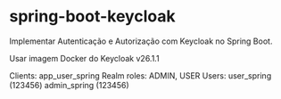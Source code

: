 # spring-boot-keycloak
Implementar Autenticação e Autorização com Keycloak no Spring Boot.


Usar imagem Docker do Keycloak v26.1.1

Clients: app_user_spring
Realm roles: ADMIN, USER
Users: 
  user_spring (123456)
  admin_spring (123456)
